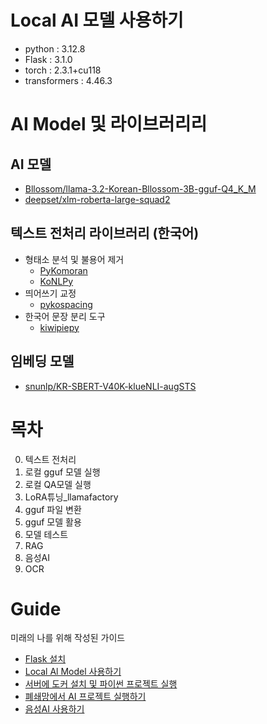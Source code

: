 # Local AI 모델 사용하기

- python : 3.12.8
- Flask : 3.1.0
- torch : 2.3.1+cu118
- transformers : 4.46.3

# AI Model 및 라이브러리리

## AI 모델
- [Bllossom/llama-3.2-Korean-Bllossom-3B-gguf-Q4_K_M](https://huggingface.co/Bllossom/llama-3.2-Korean-Bllossom-3B-gguf-Q4_K_M)
- [deepset/xlm-roberta-large-squad2](https://huggingface.co/deepset/xlm-roberta-large-squad2)

## 텍스트 전처리 라이브러리 (한국어)
- 형태소 분석 및 불용어 제거
	- [PyKomoran](https://pydocs.komoran.kr/firststep/installation.html)
	- [KoNLPy](https://konlpy.org/ko/latest/index.html)
- 띄어쓰기 교정
	- [pykospacing](https://github.com/haven-jeon/PyKoSpacing)
- 한국어 문장 분리 도구
	- [kiwipiepy](https://github.com/bab2min/kiwipiepy)

## 임베딩 모델
- [snunlp/KR-SBERT-V40K-klueNLI-augSTS](https://huggingface.co/snunlp/KR-SBERT-V40K-klueNLI-augSTS)

# 목차
0. 텍스트 전처리
1. 로컬 gguf 모델 실행
2. 로컬 QA모델 실행
3. LoRA튜닝_llamafactory
4. gguf 파일 변환
5. gguf 모델 활용
6. 모델 테스트
7. RAG
8. 음성AI
9. OCR

# Guide
미래의 나를 위해 작성된 가이드
- [Flask 설치](Guide/Flask_설치.md)
- [Local Al Model 사용하기](Guide/Local_AI_%20Model_사용하기.md)
- [서버에 도커 설치 및 파이썬 프로젝트 실행](Guide/Docker_Python.md)
- [폐쇄망에서 AI 프로젝트 실행하기](Guide/offline_setting.md)
- [음성AI 사용하기](Guide/음성AI.md)